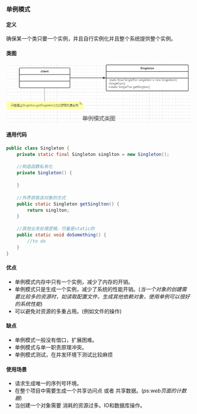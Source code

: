 ### 单例模式

#### 定义

确保某一个类只要一个实例，并且自行实例化并且整个系统提供整个实例。

#### 类图

![](202012142358.png)

#### 通用代码

```java
public class Singleton {
    private static final Singleton singlton = new Singleton();

    //构造函数私有化
    private Singleton() {

    }

    //外界获取该对象的方式
    public static Singleton getSinglton() {
        return singlton;
    }

    //其他业务处理逻辑，尽量是static的
    public static void doSomething() {
        //to do
    }
}
```

#### 优点

- 单例模式内存中只有一个实例，减少了内存的开销。
- 单例模式只是生成一个实例，减少了系统的性能开销。(*当一个对象的创建需要比较多的资源时，如读取配置文件，生成其他依赖对象，使用单例可以很好的系统性能*)
- 可以避免对资源的多重占用。(例如文件的操作)

#### 缺点

- 单例模式一般没有借口，扩展困难。
- 单例模式与单一职责原理冲突。
- 单例模式测试，在并发环境下测试比较麻烦

#### 使用场景

- 请求生成唯一的序列号环境。
- 在整个项目中需要生成一个共享访问点  或者 共享数据。(*ps:web页面的计数器*)
- 当创建一个对象需要 消耗的资源过多。IO和数据库操作。





